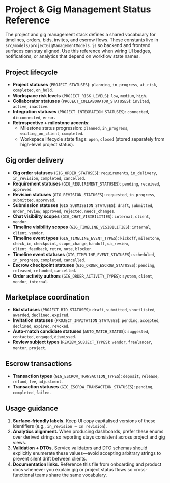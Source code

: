 # Project & Gig Management Status Reference

The project and gig management stack defines a shared vocabulary for timelines, orders, bids, invites, and escrow flows. These
constants live in `src/models/projectGigManagementModels.js` so backend and frontend surfaces can stay aligned. Use this
reference when wiring UI badges, notifications, or analytics that depend on workflow state names.

## Project lifecycle

- **Project statuses** (`PROJECT_STATUSES`): `planning`, `in_progress`, `at_risk`, `completed`, `on_hold`.
- **Workspace risk levels** (`PROJECT_RISK_LEVELS`): `low`, `medium`, `high`.
- **Collaborator statuses** (`PROJECT_COLLABORATOR_STATUSES`): `invited`, `active`, `inactive`.
- **Integration statuses** (`PROJECT_INTEGRATION_STATUSES`): `connected`, `disconnected`, `error`.
- **Retrospective + milestone accents**:
  - Milestone status progression: `planned`, `in_progress`, `waiting_on_client`, `completed`.
  - Workspace lifecycle state flags: `open`, `closed` (stored separately from high-level project status).

## Gig order delivery

- **Gig order statuses** (`GIG_ORDER_STATUSES`): `requirements`, `in_delivery`, `in_revision`, `completed`, `cancelled`.
- **Requirement statuses** (`GIG_REQUIREMENT_STATUSES`): `pending`, `received`, `approved`.
- **Revision statuses** (`GIG_REVISION_STATUSES`): `requested`, `in_progress`, `submitted`, `approved`.
- **Submission statuses** (`GIG_SUBMISSION_STATUSES`): `draft`, `submitted`, `under_review`, `approved`, `rejected`, `needs_changes`.
- **Chat visibility scopes** (`GIG_CHAT_VISIBILITIES`): `internal`, `client`, `vendor`.
- **Timeline visibility scopes** (`GIG_TIMELINE_VISIBILITIES`): `internal`, `client`, `vendor`.
- **Timeline event types** (`GIG_TIMELINE_EVENT_TYPES`):
  `kickoff`, `milestone`, `check_in`, `checkpoint`, `scope_change`, `handoff`, `qa_review`, `client_feedback`, `retro`, `note`, `blocker`.
- **Timeline event statuses** (`GIG_TIMELINE_EVENT_STATUSES`): `scheduled`, `in_progress`, `completed`, `cancelled`.
- **Escrow checkpoint statuses** (`GIG_ORDER_ESCROW_STATUSES`): `pending`, `released`, `refunded`, `cancelled`.
- **Order activity authors** (`GIG_ORDER_ACTIVITY_TYPES`): `system`, `client`, `vendor`, `internal`.

## Marketplace coordination

- **Bid statuses** (`PROJECT_BID_STATUSES`): `draft`, `submitted`, `shortlisted`, `awarded`, `declined`, `expired`.
- **Invitation statuses** (`PROJECT_INVITATION_STATUSES`): `pending`, `accepted`, `declined`, `expired`, `revoked`.
- **Auto-match candidate statuses** (`AUTO_MATCH_STATUS`): `suggested`, `contacted`, `engaged`, `dismissed`.
- **Review subject types** (`REVIEW_SUBJECT_TYPES`): `vendor`, `freelancer`, `mentor`, `project`.

## Escrow transactions

- **Transaction types** (`GIG_ESCROW_TRANSACTION_TYPES`): `deposit`, `release`, `refund`, `fee`, `adjustment`.
- **Transaction statuses** (`GIG_ESCROW_TRANSACTION_STATUSES`): `pending`, `completed`, `failed`.

## Usage guidance

1. **Surface-friendly labels.** Keep UI copy capitalised versions of these identifiers (e.g., `in_revision → In revision`).
2. **Analytics alignment.** When producing dashboards, prefer these enums over derived strings so reporting stays consistent across
   project and gig views.
3. **Validation + DTOs.** Service validators and DTO schemas should explicitly enumerate these values—avoid accepting arbitrary
   strings to prevent silent drift between clients.
4. **Documentation links.** Reference this file from onboarding and product docs whenever you explain gig or project status flows
   so cross-functional teams share the same vocabulary.
